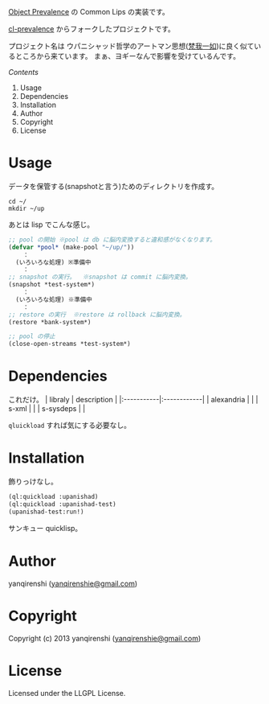 [Object Prevalence](http://prevayler.org/) の Common Lips の実装です。

[cl-prevalence](https://common-lisp.net/project/cl-prevalence/) からフォークしたプロジェクトです。

プロジェクト名は ウパニシャッド哲学のアートマン思想([梵我一如](http://ja.wikipedia.org/wiki/%E3%82%A6%E3%83%91%E3%83%8B%E3%82%B7%E3%83%A3%E3%83%83%E3%83%89))に良く似ているところから来ています。
まぁ、ヨギーなんで影響を受けているんです。

*Contents*
1. Usage
2. Dependencies
3. Installation
4. Author
5. Copyright
6. License

# Usage
データを保管する(snapshotと言う)ためのディレクトリを作成す。
```shell
cd ~/
mkdir ~/up
```

あとは lisp でこんな感じ。
```lisp
;; pool の開始 ※pool は db に脳内変換すると違和感がなくなります。
(defvar *pool* (make-pool "~/up/"))
    ：
  (いろいろな処理) ※準備中
    ：
;; snapshot の実行。  ※snapshot は commit に脳内変換。
(snapshot *test-system*)
    ：
  (いろいろな処理) ※準備中
    ：
;; restore の実行  ※restore は rollback に脳内変換。
(restore *bank-system*)

;; pool の停止
(close-open-streams *test-system*)
```

# Dependencies
これだけ。
| libraly    | description |
|:-----------|:------------|
| alexandria |             |
| s-xml      |             |
| s-sysdeps  |             |

`qluickload` すれば気にする必要なし。

# Installation
飾りっけなし。
``` lisp
(ql:quickload :upanishad)
(ql:quickload :upanishad-test)
(upanishad-test:run!)
```
サンキュー quicklisp。

# Author

yanqirenshi (yanqirenshie@gmail.com)

# Copyright

Copyright (c) 2013 yanqirenshi (yanqirenshie@gmail.com)

# License

Licensed under the LLGPL License.
